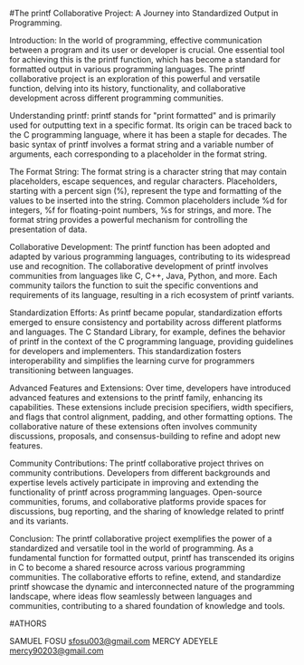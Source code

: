 #The printf Collaborative Project: A Journey into Standardized Output in Programming.

Introduction:
In the world of programming, effective communication between a program and its user or developer is crucial. One essential tool for achieving this is the printf function, which has become a standard for formatted output in various programming languages. The printf collaborative project is an exploration of this powerful and versatile function, delving into its history, functionality, and collaborative development across different programming communities.

Understanding printf:
printf stands for "print formatted" and is primarily used for outputting text in a specific format. Its origin can be traced back to the C programming language, where it has been a staple for decades. The basic syntax of printf involves a format string and a variable number of arguments, each corresponding to a placeholder in the format string.

The Format String:
The format string is a character string that may contain placeholders, escape sequences, and regular characters. Placeholders, starting with a percent sign (%), represent the type and formatting of the values to be inserted into the string. Common placeholders include %d for integers, %f for floating-point numbers, %s for strings, and more. The format string provides a powerful mechanism for controlling the presentation of data.

Collaborative Development:
The printf function has been adopted and adapted by various programming languages, contributing to its widespread use and recognition. The collaborative development of printf involves communities from languages like C, C++, Java, Python, and more. Each community tailors the function to suit the specific conventions and requirements of its language, resulting in a rich ecosystem of printf variants.

Standardization Efforts:
As printf became popular, standardization efforts emerged to ensure consistency and portability across different platforms and languages. The C Standard Library, for example, defines the behavior of printf in the context of the C programming language, providing guidelines for developers and implementers. This standardization fosters interoperability and simplifies the learning curve for programmers transitioning between languages.

Advanced Features and Extensions:
Over time, developers have introduced advanced features and extensions to the printf family, enhancing its capabilities. These extensions include precision specifiers, width specifiers, and flags that control alignment, padding, and other formatting options. The collaborative nature of these extensions often involves community discussions, proposals, and consensus-building to refine and adopt new features.

Community Contributions:
The printf collaborative project thrives on community contributions. Developers from different backgrounds and expertise levels actively participate in improving and extending the functionality of printf across programming languages. Open-source communities, forums, and collaborative platforms provide spaces for discussions, bug reporting, and the sharing of knowledge related to printf and its variants.

Conclusion:
The printf collaborative project exemplifies the power of a standardized and versatile tool in the world of programming. As a fundamental function for formatted output, printf has transcended its origins in C to become a shared resource across various programming communities. The collaborative efforts to refine, extend, and standardize printf showcase the dynamic and interconnected nature of the programming landscape, where ideas flow seamlessly between languages and communities, contributing to a shared foundation of knowledge and tools.


#ATHORS

SAMUEL FOSU <sfosu003@gmail.com>
MERCY ADEYELE <mercy90203@gmail.com>

